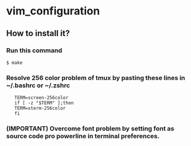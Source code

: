 # vim_configuration

## How to install it?

### Run this command

    $ make

### Resolve 256 color problem of tmux by pasting these lines in ~/.bashrc or ~/.zshrc
       
       TERM=screen-256color
       if [ -z "$TERM" ];then
       TERM=xterm-256color
       fi

### (IMPORTANT) Overcome font problem by setting font as source code pro powerline in terminal preferences. 
